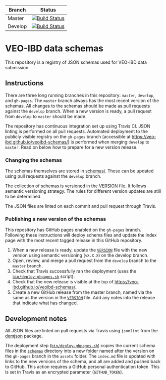 Branch | Status
--- | ---
Master | [![Build Status](https://travis-ci.com/veo-ibd/veoibd-schemas.svg?branch=master)](https://travis-ci.com/veo-ibd/veoibd-schemas)
Develop | [![Build Status](https://travis-ci.com/veo-ibd/veoibd-schemas.svg?branch=develop)](https://travis-ci.com/veo-ibd/veoibd-schemas)

# VEO-IBD data schemas

This repository is a registry of JSON schemas used for VEO-IBD data submission.

## Instructions

There are three long running branches in this repository: `master`, `develop`, and `gh-pages`. The `master` branch always has the most recent version of the schemas. All changes to the schemas should be made as pull requests against the `develop` branch. When a new version is ready, a pull request from `develop` to `master` should be made.

The repository has continuous integration set up using Travis CI. JSON linting is performed on all pull requests. Automated deployment to the publicly visible registry on the `gh-pages` branch (accessible at https://veo-ibd.github.io/veoibd-schemas/) is performed when merging `develop` to `master`. Read on below how to prepare for a new version release.

### Changing the schemas

The schemas themselves are stored in [schemas/](schemas/). These can be updated using pull requests against the `develop` branch.

The collection of schemas is versioned in the [VERSION](VERSION) file. It follows semantic versioning strategy. The rules for different version updates are still to be determined.

The JSON files are linted on each commit and pull request through Travis.

### Publishing a new version of the schemas

This repository has GitHub pages enabled on the `gh-pages` branch. Following these instructions will deploy schema files and update the index page with the most recent tagged release in this GitHub repository.

1. When a new release is ready, update the [`VERSION`](VERSION) file with the new version using semantic versioning (`vX.X.X`) on the develop branch.
1. Open, review, and merge a pull request from the `develop` branch to the `master` branch.
1. Check that Travis successfully ran the deployment (uses the [`bin/deploy-ghpages.sh`](bin/deploy-ghpages.sh) script).
1. Check that the new release is visible at the top of https://veo-ibd.github.io/veoibd-schemas/.
1. Create a new GitHub release from the master branch, named via the same as the version in the [`VERSION`](VERSION) file. Add any notes into the release that indicate what has changed.

## Development notes

All JSON files are linted on pull requests via Travis using `jsonlint` from the [demjson](https://github.com/dmeranda/demjson) package.

The deployment step ([`bin/deploy-ghpages.sh`](bin/deploy-ghpages.sh)) copies the current schema files in the [`schemas`](schemas/) directory into a new folder named after the version on the `gh-pages` branch in the `assets` folder. The `index.md` file is updated with links to the new versions of the schema, and all are added and pushed back to GitHub. This action requires a GitHub personal authentication token. This is set in Travis as an encrypted parameter (`GITHUB_TOKEN`).
